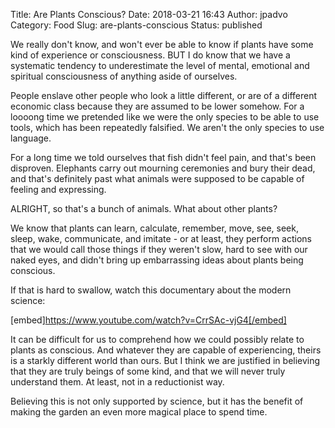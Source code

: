 Title: Are Plants Conscious?
Date: 2018-03-21 16:43
Author: jpadvo
Category: Food
Slug: are-plants-conscious
Status: published

We really don't know, and won't ever be able to know if plants have some kind of experience or consciousness. BUT I do know that we have a systematic tendency to underestimate the level of mental, emotional and spiritual consciousness of anything aside of ourselves.

People enslave other people who look a little different, or are of a different economic class because they are assumed to be lower somehow. For a loooong time we pretended like we were the only species to be able to use tools, which has been repeatedly falsified. We aren't the only species to use language.

For a long time we told ourselves that fish didn't feel pain, and that's been disproven. Elephants carry out mourning ceremonies and bury their dead, and that's definitely past what animals were supposed to be capable of feeling and expressing.

ALRIGHT, so that's a bunch of animals. What about other plants?

We know that plants can learn, calculate, remember, move, see, seek, sleep, wake, communicate, and imitate - or at least, they perform actions that we would call those things if they weren't slow, hard to see with our naked eyes, and didn't bring up embarrassing ideas about plants being conscious.

If that is hard to swallow, watch this documentary about the modern science:

[embed]https://www.youtube.com/watch?v=CrrSAc-vjG4[/embed]

It can be difficult for us to comprehend how we could possibly relate to plants as conscious. And whatever they are capable of experiencing, theirs is a starkly different world than ours. But I think we are justified in believing that they are truly beings of some kind, and that we will never truly understand them. At least, not in a reductionist way.

Believing this is not only supported by science, but it has the benefit of making the garden an even more magical place to spend time.

 
